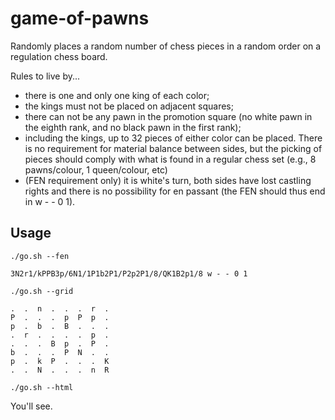 # game-of-pawns

Randomly places a random number of chess pieces in a random order on a regulation chess board.

Rules to live by...

- there is one and only one king of each color;
- the kings must not be placed on adjacent squares;
- there can not be any pawn in the promotion square (no white pawn in the eighth rank, and no black pawn in the first rank);
- including the kings, up to 32 pieces of either color can be placed. There is no requirement for material balance between sides, but the picking of pieces should comply with what is found in a regular chess set (e.g., 8 pawns/colour, 1 queen/colour, etc)
- (FEN requirement only) it is white's turn, both sides have lost castling rights and there is no possibility for en passant (the FEN should thus end in w - - 0 1).

## Usage

`./go.sh --fen`

```
3N2r1/kPPB3p/6N1/1P1b2P1/P2p2P1/8/QK1B2p1/8 w - - 0 1
```

`./go.sh --grid`

```
.  .  n  .  .  .  r  .
P  .  .  .  p  P  p  .
p  .  b  .  B  .  .  .
.  r  .  .  .  .  p  .
.  .  .  B  p  .  P  .
b  .  .  .  P  N  .  .
p  .  k  P  .  .  .  K
.  .  N  .  .  .  n  R
```

`./go.sh --html`

You'll see.
